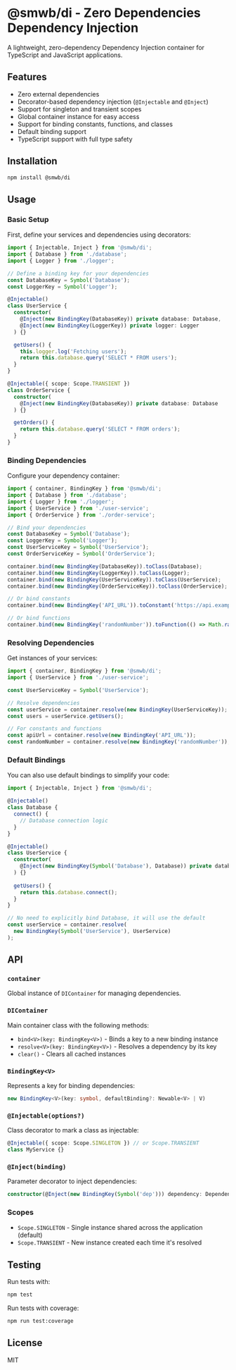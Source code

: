 # @smwb/di - Zero Dependencies Dependency Injection

A lightweight, zero-dependency Dependency Injection container for TypeScript and JavaScript applications.

## Features

- Zero external dependencies
- Decorator-based dependency injection (`@Injectable` and `@Inject`)
- Support for singleton and transient scopes
- Global container instance for easy access
- Support for binding constants, functions, and classes
- Default binding support
- TypeScript support with full type safety

## Installation

```bash
npm install @smwb/di
```

## Usage

### Basic Setup

First, define your services and dependencies using decorators:

```typescript
import { Injectable, Inject } from '@smwb/di';
import { Database } from './database';
import { Logger } from './logger';

// Define a binding key for your dependencies
const DatabaseKey = Symbol('Database');
const LoggerKey = Symbol('Logger');

@Injectable()
class UserService {
  constructor(
    @Inject(new BindingKey(DatabaseKey)) private database: Database,
    @Inject(new BindingKey(LoggerKey)) private logger: Logger
  ) {}

  getUsers() {
    this.logger.log('Fetching users');
    return this.database.query('SELECT * FROM users');
  }
}

@Injectable({ scope: Scope.TRANSIENT })
class OrderService {
  constructor(
    @Inject(new BindingKey(DatabaseKey)) private database: Database
  ) {}

  getOrders() {
    return this.database.query('SELECT * FROM orders');
  }
}
```

### Binding Dependencies

Configure your dependency container:

```typescript
import { container, BindingKey } from '@smwb/di';
import { Database } from './database';
import { Logger } from './logger';
import { UserService } from './user-service';
import { OrderService } from './order-service';

// Bind your dependencies
const DatabaseKey = Symbol('Database');
const LoggerKey = Symbol('Logger');
const UserServiceKey = Symbol('UserService');
const OrderServiceKey = Symbol('OrderService');

container.bind(new BindingKey(DatabaseKey)).toClass(Database);
container.bind(new BindingKey(LoggerKey)).toClass(Logger);
container.bind(new BindingKey(UserServiceKey)).toClass(UserService);
container.bind(new BindingKey(OrderServiceKey)).toClass(OrderService);

// Or bind constants
container.bind(new BindingKey('API_URL')).toConstant('https://api.example.com');

// Or bind functions
container.bind(new BindingKey('randomNumber')).toFunction(() => Math.random());
```

### Resolving Dependencies

Get instances of your services:

```typescript
import { container, BindingKey } from '@smwb/di';
import { UserService } from './user-service';

const UserServiceKey = Symbol('UserService');

// Resolve dependencies
const userService = container.resolve(new BindingKey(UserServiceKey));
const users = userService.getUsers();

// For constants and functions
const apiUrl = container.resolve(new BindingKey('API_URL'));
const randomNumber = container.resolve(new BindingKey('randomNumber'));
```

### Default Bindings

You can also use default bindings to simplify your code:

```typescript
import { Injectable, Inject } from '@smwb/di';

@Injectable()
class Database {
  connect() {
    // Database connection logic
  }
}

@Injectable()
class UserService {
  constructor(
    @Inject(new BindingKey(Symbol('Database'), Database)) private database: Database
  ) {}
  
  getUsers() {
    return this.database.connect();
  }
}

// No need to explicitly bind Database, it will use the default
const userService = container.resolve(
  new BindingKey(Symbol('UserService'), UserService)
);
```

## API

### `container`

Global instance of `DIContainer` for managing dependencies.

### `DIContainer`

Main container class with the following methods:

- `bind<V>(key: BindingKey<V>)` - Binds a key to a new binding instance
- `resolve<V>(key: BindingKey<V>)` - Resolves a dependency by its key
- `clear()` - Clears all cached instances

### `BindingKey<V>`

Represents a key for binding dependencies:

```typescript
new BindingKey<V>(key: symbol, defaultBinding?: Newable<V> | V)
```

### `@Injectable(options?)`

Class decorator to mark a class as injectable:

```typescript
@Injectable({ scope: Scope.SINGLETON }) // or Scope.TRANSIENT
class MyService {}
```

### `@Inject(binding)`

Parameter decorator to inject dependencies:

```typescript
constructor(@Inject(new BindingKey(Symbol('dep'))) dependency: DependencyType)
```

### Scopes

- `Scope.SINGLETON` - Single instance shared across the application (default)
- `Scope.TRANSIENT` - New instance created each time it's resolved

## Testing

Run tests with:

```bash
npm test
```

Run tests with coverage:

```bash
npm run test:coverage
```

## License

MIT